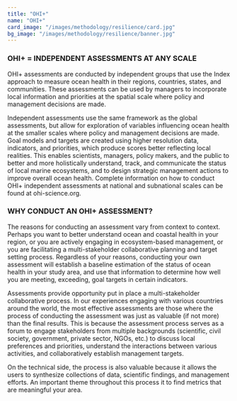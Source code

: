```yaml
---
title: "OHI+"
name: "OHI+"
card_image: "/images/methodology/resilience/card.jpg"
bg_image: "/images/methodology/resilience/banner.jpg"
---
```


### OHI+ = INDEPENDENT ASSESSMENTS AT ANY SCALE

OHI+ assessments are conducted by independent groups that use the Index approach to measure ocean health in their regions, countries, states, and communities. These assessments can be used by managers to incorporate local information and priorities at the spatial scale where policy and management decisions are made.

Independent assessments use the same framework as the global assessments, but allow for exploration of variables influencing ocean health at the smaller scales where policy and management decisions are made. Goal models and targets are created using higher resolution data, indicators, and priorities, which produce scores better reflecting local realities. This enables scientists, managers, policy makers, and the public to better and more holistically understand, track, and communicate the status of local marine ecosystems, and to design strategic management actions to improve overall ocean health. Complete information on how to conduct OHI+ independent assessments at national and subnational scales can be found at ohi-science.org.

### WHY CONDUCT AN OHI+ ASSESSMENT?
The reasons for conducting an assessment vary from context to context. Perhaps you want to better understand ocean and coastal health in your region, or you are actively engaging in ecosystem-based management, or you are facilitating a multi-stakeholder collaborative planning and target setting process. Regardless of your reasons, conducting your own assessment will establish a baseline estimation of the status of ocean health in your study area, and use that information to determine how well you are meeting, exceeding, goal targets in certain indicators.

Assessments provide opportunity put in place a multi-stakeholder collaborative process. In our experiences engaging with various countries around the world, the most effective assessments are those where the process of conducting the assessment was just as valuable (if not more) than the final results. This is because the assessment process serves as a forum to engage stakeholders from multiple backgrounds (scientific, civil society, government, private sector, NGOs, etc.) to discuss local preferences and priorities, understand the interactions between various activities, and collaboratively establish management targets.

On the technical side, the process is also valuable because it allows the users to synthesize collections of data, scientific findings, and management efforts. An important theme throughout this process it to find metrics that are meaningful your area.


